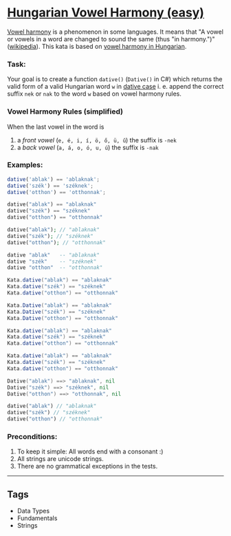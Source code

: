 # [Hungarian Vowel Harmony (easy)](https://www.codewars.com/kata/57fd696e26b06857eb0011e7)

[Vowel harmony](https://en.wikipedia.org/wiki/Vowel_harmony) is a phenomenon in some languages. It means that "A vowel or vowels in a word are changed to sound the same (thus "in harmony.")" ([wikipedia](https://en.wikipedia.org/wiki/Vowel_harmony#Hungarian)). This kata is based on [vowel harmony in Hungarian](https://en.wikipedia.org/wiki/Vowel_harmony#Hungarian).

### Task:

Your goal is to create a function `dative()` (`Dative()` in C#) which returns the valid form of a valid Hungarian word `w` in [dative case](http://www.hungarianreference.com/Nouns/nak-nek-dative.aspx) i. e. append the correct suffix `nek` or `nak` to the word `w` based on vowel harmony rules.

### Vowel Harmony Rules (simplified)

When the last vowel in the word is

1. a _front vowel_ (`e, é, i, í, ö, ő, ü, ű`) the suffix is `-nek`
2. a _back vowel_ (`a, á, o, ó, u, ú`) the suffix is `-nak`

### Examples:

```javascript
dative('ablak') == 'ablaknak';
dative('szék') == 'széknek';
dative('otthon') == 'otthonnak';
```

```python
dative("ablak") == "ablaknak"
dative("szék") == "széknek"
dative("otthon") == "otthonnak"
```

```php
dative("ablak"); // "ablaknak"
dative("szék"); // "széknek"
dative("otthon"); // "otthonnak"
```

```haskell
dative "ablak"   -- "ablaknak"
dative "szék"    -- "széknek"
dative "otthon"  -- "otthonnak"
```

```groovy
Kata.dative("ablak") == "ablaknak"
Kata.dative("szék") == "széknek"
Kata.dative("otthon") == "otthonnak"
```

```csharp
Kata.Dative("ablak") == "ablaknak"
Kata.Dative("szék") == "széknek"
Kata.Dative("otthon") == "otthonnak"
```

```scala
Kata.dative("ablak") == "ablaknak"
Kata.dative("szék") == "széknek"
Kata.dative("otthon") == "otthonnak"
```

```java
Kata.dative("ablak") == "ablaknak"
Kata.dative("szék") == "széknek"
Kata.dative("otthon") == "otthonnak"
```

```go
Dative("ablak") ==> "ablaknak", nil
Dative("szék") ==> "széknek", nil
Dative("otthon") ==> "otthonnak", nil
```

```rust
dative("ablak") // "ablaknak"
dative("szék") // "széknek"
dative("otthon") // "otthonnak"
```

### Preconditions:

1. To keep it simple: All words end with a consonant :)
2. All strings are unicode strings.
3. There are no grammatical exceptions in the tests.

---

## Tags

- Data Types
- Fundamentals
- Strings
